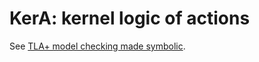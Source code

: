 # KerA: kernel logic of actions

See [TLA+ model checking made symbolic](https://dl.acm.org/citation.cfm?id=3360549).